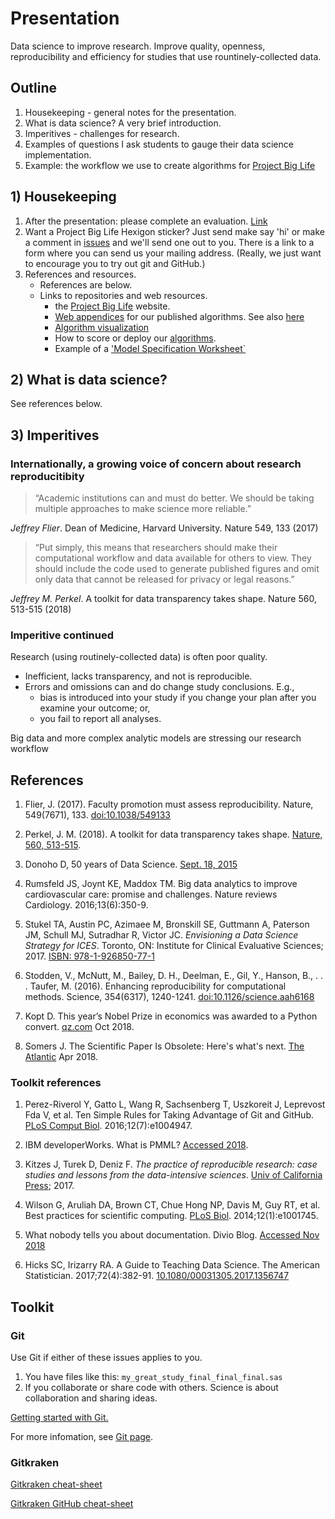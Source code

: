 # Presentation

Data science to improve research. Improve quality, openness, reproducibility and efficiency for studies that use rountinely-collected data.

## Outline

1) Housekeeping - general notes for the presentation.
1) What is data science? A very brief introduction.
1) Imperitives - challenges for research.
1) Examples of questions I ask students to gauge their data science implementation.
1) Example: the workflow we use to create algorithms for [Project Big Life](https://projectbiglife.ca)

## 1) Housekeeping
1) After the presentation: please complete an evaluation. [Link](https://projectbiglife.typeform.com/to/qMhO7F)
1) Want a Project Big Life Hexigon sticker? Just send make say 'hi' or make a comment in [issues](https://github.com/DougManuel/data_science_presentation/issues/1) and we'll send one out to you. There is a link to a form where you can send us your mailing address. (Really, we just want to encourage you to try out git and GitHub.)
1) References and resources.
   - References are below.
   - Links to repositories and web resources.
      - the [Project Big Life](https://projectbiglife.ca) website.
      - [Web appendices](https://github.com/Ottawa-mHealth/predictive-algorithms) for our published algorithms. See also [here](http://docs.projectbiglife.ca/)
      - [Algorithm visualization](http://algorithm-viewer.projectbiglife.ca)
      - How to score or deploy our [algorithms](https://ottawa-mhealth.github.io/pbl-calculator-engine-docs).
      - Example of a ['Model Specification Worksheet`](https://docs.google.com/spreadsheets/d/1e7RP-Vpxyq_OQBtXdyuWjuv6jCBUPzoJ_R_R_obefLo/edit#gid=0)   

## 2) What is data science?
See references below.

## 3) Imperitives

### Internationally, a growing voice of concern about research reproducitibity

> “Academic institutions can and must do better. We should be taking multiple approaches to make science more reliable.”

*Jeffrey Flier*. Dean of Medicine, Harvard University. Nature 549, 133 (2017)

>“Put simply, this means that researchers should make their computational workflow and data available for others to view. 
> They should include the code used to generate published figures and omit only data that cannot be released for privacy or legal reasons.”

*Jeffrey M. Perkel*. A toolkit for data transparency takes shape. Nature 560, 513-515 (2018)

### Imperitive continued

Research (using routinely-collected data) is often poor quality.
- Inefficient, lacks transparency, and not is reproducible.
- Errors and omissions can and do change study conclusions. E.g., 
   - bias is introduced into your study if you change your plan after 
you examine your outcome; or, 
   - you fail to report all analyses. 
 
Big data and more complex analytic models are stressing our research workflow




## References

1) Flier, J. (2017). Faculty promotion must assess reproducibility. Nature, 549(7671), 133. [doi:10.1038/549133](https://www.nature.com/news/faculty-promotion-must-assess-reproducibility-1.22596)

1) Perkel, J. M. (2018). A toolkit for data transparency takes shape. [Nature, 560, 513-515](https://www.nature.com/articles/d41586-018-05990-5).

1) Donoho D, 50 years of Data Science. [Sept. 18, 2015](http://courses.csail.mit.edu/18.337/2015/docs/50YearsDataScience.pdf)

1) Rumsfeld JS, Joynt KE, Maddox TM. Big data analytics to improve cardiovascular care: promise and challenges. Nature reviews Cardiology. 2016;13(6):350-9.

1) Stukel TA, Austin PC, Azimaee M, Bronskill SE, Guttmann A, Paterson JM, Schull MJ, Sutradhar R, Victor JC. _Envisioning a Data Science Strategy for ICES_. Toronto, ON: Institute for Clinical Evaluative Sciences; 2017. [ISBN: 978-1-926850-77-1](https://www.ices.on.ca/Publications/Atlases-and-Reports/2017/Data-science-strategy)

1) Stodden, V., McNutt, M., Bailey, D. H., Deelman, E., Gil, Y., Hanson, B., . . . Taufer, M. (2016). Enhancing reproducibility for computational methods. Science, 354(6317), 1240-1241. [doi:10.1126/science.aah6168](http://science.sciencemag.org/content/354/6317/1240.long)

1) Kopt D. This year’s Nobel Prize in economics was awarded to a Python convert. [qz.com](https://qz.com/1417145/economics-nobel-laureate-paul-romer-is-a-python-programming-convert/) Oct 2018.

1) Somers J. The Scientific Paper Is Obsolete: Here's what's next. [The Atlantic](https://www.theatlantic.com/science/archive/2018/04/the-scientific-paper-is-obsolete/556676/) Apr 2018.

### Toolkit references

1) Perez-Riverol Y, Gatto L, Wang R, Sachsenberg T, Uszkoreit J, Leprevost Fda V, et al. Ten Simple Rules for Taking Advantage of Git and GitHub. [PLoS Comput Biol](https://www.ncbi.nlm.nih.gov/pmc/articles/PMC4945047/). 2016;12(7):e1004947.

1) IBM developerWorks. What is PMML? [Accessed 2018](https://www.ibm.com/developerworks/library/ba-ind-PMML1/).

1) Kitzes J, Turek D, Deniz F. _The practice of reproducible research: case studies and lessons from the data-intensive sciences_. [Univ of California Press](https://legacy.gitbook.com/book/bids/the-practice-of-reproducible-research/details); 2017.

1) Wilson G, Aruliah DA, Brown CT, Chue Hong NP, Davis M, Guy RT, et al. Best practices for scientific computing. [PLoS Biol](https://journals.plos.org/plosbiology/article?id=10.1371/journal.pbio.1001745). 2014;12(1):e1001745.  

1) What nobody tells you about documentation. Divio Blog. [Accessed Nov 2018](https://www.divio.com/blog/documentation)

1) Hicks SC, Irizarry RA. A Guide to Teaching Data Science. The American Statistician. 2017;72(4):382-91.
[10.1080/00031305.2017.1356747](https://www.tandfonline.com/doi/full/10.1080/00031305.2017.1356747)

## Toolkit

### Git

Use Git if either of these issues applies to you.

1. You have files like this: `my_great_study_final_final_final.sas`
2. If you collaborate or share code with others.
   Science is about collaboration and sharing ideas.

[Getting started with Git.](https://git-scm.com/book/en/v1/Getting-Started-Git-Basics)

For more infomation, see [Git page](git.md).

### Gitkraken

[Gitkraken cheat-sheet](https://www.gitkraken.com/downloads/gitKraken-cheat-sheet-28sept2017.pdf)

[Gitkraken GitHub cheat-sheet](https://www.gitkraken.com/downloads/gitkraken-for-github-cheat-sheet-28sept2017.pdf)
